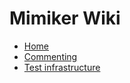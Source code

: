 # Mimiker Wiki

- [Home](https://github.com/cahirwpz/mimiker/wiki)
- [Commenting](https://github.com/cahirwpz/mimiker/wiki/commenting.md)
- [Test infrastructure](https://github.com/cahirwpz/mimiker/wiki/tests.md)

